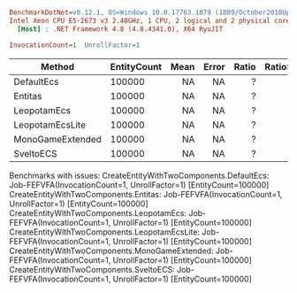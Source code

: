 ``` ini

BenchmarkDotNet=v0.12.1, OS=Windows 10.0.17763.1879 (1809/October2018Update/Redstone5), VM=Hyper-V
Intel Xeon CPU E5-2673 v3 2.40GHz, 1 CPU, 2 logical and 2 physical cores
  [Host] : .NET Framework 4.8 (4.8.4341.0), X64 RyuJIT

InvocationCount=1  UnrollFactor=1  

```
|           Method | EntityCount | Mean | Error | Ratio | RatioSD |
|----------------- |------------ |-----:|------:|------:|--------:|
|       DefaultEcs |      100000 |   NA |    NA |     ? |       ? |
|          Entitas |      100000 |   NA |    NA |     ? |       ? |
|      LeopotamEcs |      100000 |   NA |    NA |     ? |       ? |
|  LeopotamEcsLite |      100000 |   NA |    NA |     ? |       ? |
| MonoGameExtended |      100000 |   NA |    NA |     ? |       ? |
|        SveltoECS |      100000 |   NA |    NA |     ? |       ? |

Benchmarks with issues:
  CreateEntityWithTwoComponents.DefaultEcs: Job-FEFVFA(InvocationCount=1, UnrollFactor=1) [EntityCount=100000]
  CreateEntityWithTwoComponents.Entitas: Job-FEFVFA(InvocationCount=1, UnrollFactor=1) [EntityCount=100000]
  CreateEntityWithTwoComponents.LeopotamEcs: Job-FEFVFA(InvocationCount=1, UnrollFactor=1) [EntityCount=100000]
  CreateEntityWithTwoComponents.LeopotamEcsLite: Job-FEFVFA(InvocationCount=1, UnrollFactor=1) [EntityCount=100000]
  CreateEntityWithTwoComponents.MonoGameExtended: Job-FEFVFA(InvocationCount=1, UnrollFactor=1) [EntityCount=100000]
  CreateEntityWithTwoComponents.SveltoECS: Job-FEFVFA(InvocationCount=1, UnrollFactor=1) [EntityCount=100000]
